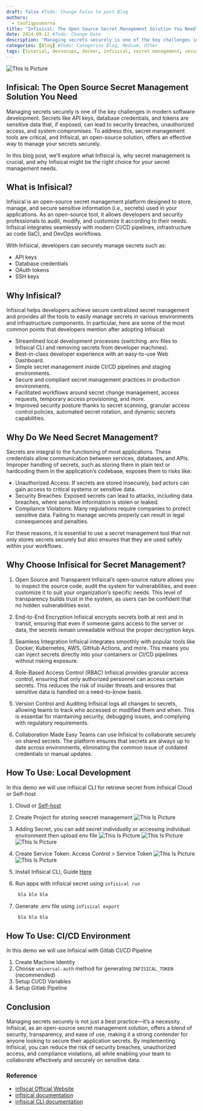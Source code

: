 ```yaml
---
draft: false #Todo: Change False to post Blog
authors: 
  - taufiqpsumarna
title: "Infisical: The Open Source Secret Management Solution You Need" #Todo: Add Blog Title
date: 2024-09-12 #Todo: Change Date
description: "Managing secrets securely is one of the key challenges in modern software development" #Todo: Add Short Description / Subtitle
categories: [Blog] #Todo: Categories Blog, Medium, Other
tags: [tutorial, devsecops, docker, infisical, secret management, security] #Todo: Add Blog Tags
---
```


![This Is Picture](/assets/images/infisical-banner.png)

## Infisical: The Open Source Secret Management Solution You Need

Managing secrets securely is one of the key challenges in modern software development. Secrets like API keys, database credentials, and tokens are sensitive data that, if exposed, can lead to security breaches, unauthorized access, and system compromises. To address this, secret management tools are critical, and Infisical, an open-source solution, offers an effective way to manage your secrets securely.

In this blog post, we’ll explore what Infisical is, why secret management is crucial, and why Infisical might be the right choice for your secret management needs.

## What is Infisical?

Infisical is an open-source secret management platform designed to store, manage, and secure sensitive information (i.e., secrets) used in your applications. As an open-source tool, it allows developers and security professionals to audit, modify, and customize it according to their needs. Infisical integrates seamlessly with modern CI/CD pipelines, infrastructure as code (IaC), and DevOps workflows.

With Infisical, developers can securely manage secrets such as:

- API keys
- Database credentials
- OAuth tokens
- SSH keys

## Why Infisical?

Infisical helps developers achieve secure centralized secret management and provides all the tools to easily manage secrets in various environments and infrastructure components. In particular, here are some of the most common points that developers mention after adopting Infisical:

- Streamlined local development processes (switching .env files to Infisical CLI and removing secrets from developer machines).
- Best-in-class developer experience with an easy-to-use Web Dashboard.
- Simple secret management inside CI/CD pipelines and staging environments.
- Secure and compliant secret management practices in production environments.
- Facilitated workflows around secret change management, access requests, temporary access provisioning, and more.
- Improved security posture thanks to secret scanning, granular access control policies, automated secret rotation, and dynamic secrets capabilities.

## Why Do We Need Secret Management?

Secrets are integral to the functioning of most applications. These credentials allow communication between services, databases, and APIs. Improper handling of secrets, such as storing them in plain text or hardcoding them in the application’s codebase, exposes them to risks like:

- Unauthorized Access: If secrets are stored insecurely, bad actors can gain access to critical systems or sensitive data.
- Security Breaches: Exposed secrets can lead to attacks, including data breaches, where sensitive information is stolen or leaked.
- Compliance Violations: Many regulations require companies to protect sensitive data. Failing to manage secrets properly can result in legal consequences and penalties.
  
For these reasons, it is essential to use a secret management tool that not only stores secrets securely but also ensures that they are used safely within your workflows.

## Why Choose Infisical for Secret Management?

1. Open Source and Transparent
Infisical’s open-source nature allows you to inspect the source code, audit the system for vulnerabilities, and even customize it to suit your organization’s specific needs. This level of transparency builds trust in the system, as users can be confident that no hidden vulnerabilities exist.

2. End-to-End Encryption
Infisical encrypts secrets both at rest and in transit, ensuring that even if someone gains access to the server or data, the secrets remain unreadable without the proper decryption keys.

3. Seamless Integration
Infisical integrates smoothly with popular tools like Docker, Kubernetes, AWS, GitHub Actions, and more. This means you can inject secrets directly into your containers or CI/CD pipelines without risking exposure.

4. Role-Based Access Control (RBAC)
Infisical provides granular access control, ensuring that only authorized personnel can access certain secrets. This reduces the risk of insider threats and ensures that sensitive data is handled on a need-to-know basis.

5. Version Control and Auditing
Infisical logs all changes to secrets, allowing teams to track who accessed or modified them and when. This is essential for maintaining security, debugging issues, and complying with regulatory requirements.

6. Collaboration Made Easy
Teams can use Infisical to collaborate securely on shared secrets. The platform ensures that secrets are always up to date across environments, eliminating the common issue of outdated credentials or manual updates.

## How To Use: Local Development

In this demo we will use infisical CLI for retrieve secret from Infisical Cloud or Self-host

1. Cloud or [Self-host](https://infisical.com/docs/self-hosting/overview)
2. Create Project for storing seecret management
   ![This Is Picture](/assets/images/infisical-01-create-project.png)
3. Adding Secret, you can add secret individually or accessing individual environment then upload env file
   ![This Is Picture](/assets/images/infisical-02-create-secret.png)
   ![This Is Picture](/assets/images/infisical-03-created-secret.png)
   ![This Is Picture](/assets/images/infisical-04-upload-file.png)
4. Create Service Token: Access Control > Service Token
   ![This Is Picture](/assets/images/infisical-05-access-token.png)
   ![This Is Picture](/assets/images/infisical-05-1-access-token.png)
5. Install Infisical CLI, Guide [Here](https://infisical.com/docs/cli/overview)
6. Run apps with infisical secret using `infisical run`

   ```bash
    bla bla bla
   ```

7. Generate .env file using `infisical export`

   ```bash
    bla bla bla
   ```

## How To Use: CI/CD Environment

In this demo we will use Infisical with Gitlab CI/CD Pipeline

1. Create Machine Identity
2. Choose `universal-auth` method for generating `INFISICAL_TOKEN` (recommended)
3. Setup CI/CD Variables
4. Setup Gitlab Pipeline

<script src="https://gist.github.com/taufiqpsumarna/53ea8fe30455f65dcafc3a9a12fe14f6.js"></script>

## Conclusion

Managing secrets securely is not just a best practice—it’s a necessity. Infisical, as an open-source secret management solution, offers a blend of security, transparency, and ease of use, making it a strong contender for anyone looking to secure their application secrets.
By implementing Infisical, you can reduce the risk of security breaches, unauthorized access, and compliance violations, all while enabling your team to collaborate effectively and securely on sensitive data.

### Reference

- [infiscal Official Website](https://infisical.com/)
- [infisical documentation](https://infisical.com/docs/documentation/getting-started/introduction)
- [infisical CLI documentation](https://infisical.com/docs/cli/overview)
